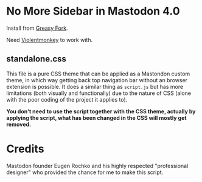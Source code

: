 # No More Sidebar in Mastodon 4.0

Install from [Greasy Fork](https://greasyfork.org/en/scripts/454048-no-more-sidebar-in-mastodon-4-0).

Need [Violentmonkey](https://violentmonkey.github.io/get-it/) to work with.

## standalone.css

This file is a pure CSS theme that can be applied as a Mastondon custom theme, in which way getting back top navigation bar without an browser extension is possible. It does a similar thing as `script.js` but has more limitations (both visually and functionally) due to the nature of CSS (alone with the poor coding of the project it applies to). 

**You don't need to use the script together with the CSS theme, actually by applying the script, what has been changed in the CSS will mostly get removed.**

# Credits

Mastodon founder Eugen Rochko and his highly respected "professional designer"
who provided the chance for me to make this script.
